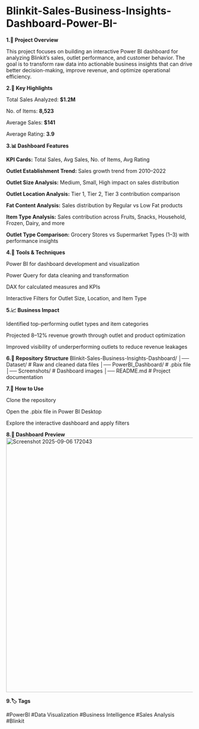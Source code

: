 # Blinkit-Sales-Business-Insights-Dashboard-Power-BI-
**1.📌 Project Overview**

This project focuses on building an interactive Power BI dashboard for analyzing Blinkit’s sales, outlet performance, and customer behavior. The goal is to transform raw data into actionable business insights that can drive better decision-making, improve revenue, and optimize operational efficiency.

**2.🎯 Key Highlights**

Total Sales Analyzed: **$1.2M**

No. of Items: **8,523**

Average Sales: **$141**

Average Rating: **3.9**

**3.📊 Dashboard Features**

**KPI Cards:** Total Sales, Avg Sales, No. of Items, Avg Rating

**Outlet Establishment Trend:** Sales growth trend from 2010–2022

**Outlet Size Analysis:** Medium, Small, High impact on sales distribution

**Outlet Location Analysis:** Tier 1, Tier 2, Tier 3 contribution comparison

**Fat Content Analysis:** Sales distribution by Regular vs Low Fat products

**Item Type Analysis:** Sales contribution across Fruits, Snacks, Household, Frozen, Dairy, and more

**Outlet Type Comparison:** Grocery Stores vs Supermarket Types (1–3) with performance insights

**4.🔑 Tools & Techniques**

Power BI for dashboard development and visualization

Power Query for data cleaning and transformation

DAX for calculated measures and KPIs

Interactive Filters for Outlet Size, Location, and Item Type

**5.📈 Business Impact**

Identified top-performing outlet types and item categories

Projected 8–12% revenue growth through outlet and product optimization

Improved visibility of underperforming outlets to reduce revenue leakages

**6.📂 Repository Structure**
Blinkit-Sales-Business-Insights-Dashboard/
│── Dataset/             # Raw and cleaned data files
│── PowerBI_Dashboard/   # .pbix file
│── Screenshots/         # Dashboard images
│── README.md            # Project documentation

**7.🚀 How to Use**

Clone the repository

Open the .pbix file in Power BI Desktop

Explore the interactive dashboard and apply filters

**8.📸 Dashboard Preview**
<img width="1235" height="688" alt="Screenshot 2025-09-06 172043" src="https://github.com/user-attachments/assets/10215c94-dda8-498e-bf45-5324ae474577" />

**9.🏷️ Tags**

#PowerBI #Data Visualization #Business Intelligence #Sales Analysis #Blinkit
